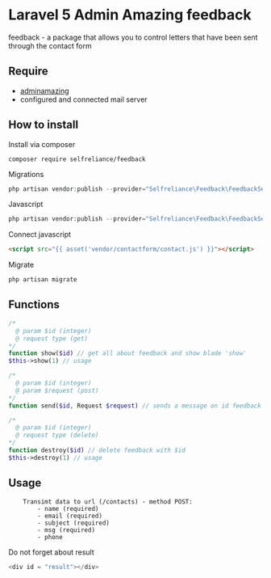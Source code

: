 # Laravel 5 Admin Amazing feedback
feedback - a package that allows you to control letters that have been sent through the contact form

## Require

- [adminamazing](https://github.com/selfrelianceme/adminamazing)
- configured and connected mail server

## How to install

Install via composer
```
composer require selfreliance/feedback
```

Migrations
```php
php artisan vendor:publish --provider="Selfreliance\Feedback\FeedbackServiceProvider" --tag="migrations" --force
```

Javascript
```php
php artisan vendor:publish --provider="Selfreliance\Feedback\FeedbackServiceProvider" --tag="javascript" --force
```

Connect javascript
```html
<script src="{{ asset('vendor/contactform/contact.js') }}"></script>
```

Migrate
```php
php artisan migrate
```

## Functions

```php
/*
  @ param $id (integer)
  @ request type (get)
*/
function show($id) // get all about feedback and show blade 'show'
$this->show(1) // usage

/*
  @ param $id (integer)
  @ param $request (post)
*/
function send($id, Request $request) // sends a message on id feedback (email), transmit data: subject, message (required)

/*
  @ param $id (integer)
  @ request type (delete)
*/
function destroy($id) // delete feedback with $id
$this->destroy(1) // usage
```

## Usage

```
	Transimt data to url (/contacts) - method POST:
		- name (required)
		- email (required)
		- subject (required)
		- msg (required)
		- phone
```

Do not forget about result
```php 
<div id = "result"></div>
```
